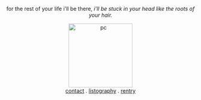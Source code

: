<div align="center"> 
<p>for the rest of your life i'll be there, <i>i'll be stuck in your head like the roots of your hair.</i></p>
<img src="https://files.catbox.moe/fgwbzq.gif" alt="pc" width="170px"><br>
<a href="https://discordapp.com/users/1149471699683790868">contact</a> . <a href="https://listography.com/hito">listography</a> . <a href="https://rentry.co/hitoling">rentry</a>
</div
